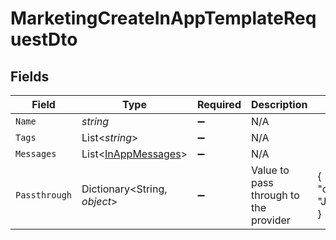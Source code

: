 # MarketingCreateInAppTemplateRequestDto


## Fields

| Field                                                           | Type                                                            | Required                                                        | Description                                                     | Example                                                         |
| --------------------------------------------------------------- | --------------------------------------------------------------- | --------------------------------------------------------------- | --------------------------------------------------------------- | --------------------------------------------------------------- |
| `Name`                                                          | *string*                                                        | :heavy_minus_sign:                                              | N/A                                                             |                                                                 |
| `Tags`                                                          | List<*string*>                                                  | :heavy_minus_sign:                                              | N/A                                                             |                                                                 |
| `Messages`                                                      | List<[InAppMessages](../../Models/Components/InAppMessages.md)> | :heavy_minus_sign:                                              | N/A                                                             |                                                                 |
| `Passthrough`                                                   | Dictionary<String, *object*>                                    | :heavy_minus_sign:                                              | Value to pass through to the provider                           | {<br/>"other_known_names": "John Doe"<br/>}                     |